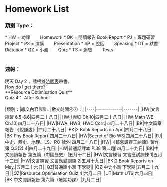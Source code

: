 # Homework List
<h3>類別 Type：</h3>
*   HW = 功課　　   Homework
*   BK = 閱讀報告  Book Report
*   PJ = 專題研習  Project
*   PS = 演講　　  Presentation
*   SP = 說話　　  Speaking
*   DT = 默書　　  Dictation
*   QZ = 小測　　  Quiz
*   TS = 測驗　　  Tests
<br/>
<br/>
<h3>速報： </h3>
明天 Day 2 ，請根據<a href="https://class2b-6h3a.onrender.com/docs/timetable_and_calandar">時間表</a>帶書。
<br/><a href="https://class2b-6h3a.onrender.com/docs/post">How do I get there?</a>
<br/>**Resource Optimisation Quiz** 
<br/>Quiz 4： After School
<br/>
<br/>
|類別：|繳交內容🗒️🗒️：|繳交時間🕗🕗：|
|----|-------------|-------|
|HW|文言練習 6.5-6.6|四月二十八日|
|HW|HWD Ch.10|四月二十八日|
|HW|Math WB Ch.10|四月二十八日|
|HW|HWA, HWB, HWC Corr.|四月二十八日|
|BK|中文篇章報告 《說謙虛》|四月二十八日|
|BK|2 Book Reports on Apr.|四月二十八日|
|BK|Phy Book Report|四月二十八日|
|HW|Secret of Bio WS|四月二十八日|
|PJ|中史、西史、地理、LS、RO 號外|四月二十八日|
|HW|《鄒忌諷齊王納諌》習作簿 Q.3(2),4|四月二十九日|
|HW|普通話課本 P.38 第二題|四月二十九日|
|BK|中文閱讀報告 第五篇（中國歷史）|五月十二日|
|HW|文言練習 文言應試訓練 1|五月十二日|
|HW|文言練習 文言應試訓練 2|五月十九日|
|BK|2 Book Reports on May.|五月二十六日|
|QZ|普通話小測 下學期||
|QZ|中史小測 下學期|五月二十九日|
|QZ|Resource Optimisation Quiz 4|六月二日|
|UT|Math UT6|六月四日|
|BK|中文閱讀報告 第六篇（暑期功課）|九月二日|

<!---
Steven:
Epic story you have in Posts. I read it...
Wow.

Heison: 
I hope you know What I truly want to say.
I think I hide it too much.https://dictionary.cambridge.org/dictionary/english/trash-talk
Look Experiment.

......
i fixed your md table preview

-->

